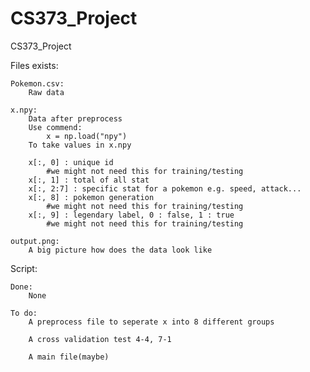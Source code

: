 # CS373_Project
CS373_Project

Files exists:

    Pokemon.csv:
        Raw data

    x.npy:
        Data after preprocess
        Use commend:
            x = np.load("npy")
        To take values in x.npy

        x[:, 0] : unique id
            #we might not need this for training/testing
        x[:, 1] : total of all stat
        x[:, 2:7] : specific stat for a pokemon e.g. speed, attack...
        x[:, 8] : pokemon generation 
            #we might not need this for training/testing
        x[:, 9] : legendary label, 0 : false, 1 : true 
            #we might not need this for training/testing

    output.png:
        A big picture how does the data look like
    
Script:

    Done:
        None

    To do:
        A preprocess file to seperate x into 8 different groups

        A cross validation test 4-4, 7-1

        A main file(maybe)